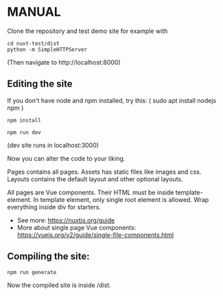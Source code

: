 # MANUAL

Clone the repository and test demo site for example with

    cd nuxt-test/dist
    python -m SimpleHTTPServer

(Then navigate to http://localhost:8000)


## Editing the site

If you don't have node and npm installed, try this:
 ( sudo apt install nodejs npm )

    npm install
    
    npm run dev
    
    
(dev site runs in localhost:3000)

Now you can alter the code to your liking.

Pages contains all pages. Assets has static files like images and css.
Layouts contains the default layout and other optional layouts.

All pages are Vue components. Their HTML must be inside template-element. In template element, only single root element is allowed. Wrap everything inside div for starters.

* See more: https://nuxtjs.org/guide
* More about single page Vue components: https://vuejs.org/v2/guide/single-file-components.html

## Compiling the site:

    npm run generate

Now the compiled site is inside /dist.
